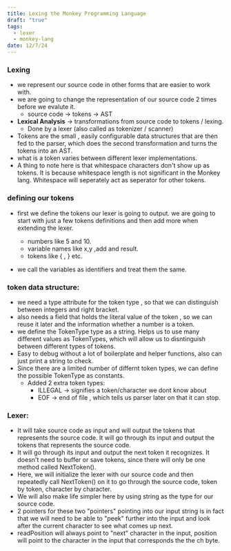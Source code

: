 ```yaml
---
title: Lexing the Monkey Programming Language
draft: "true"
tags:
  - lexer
  - monkey-lang
date: 12/7/24
---
```

   
### Lexing 
- we represent our source code in other forms that are easier to work with. 
- we are going to change the representation of our source code 2 times before we evalute it.
	- source code -> tokens -> AST 
- **Lexical Analysis** -> transformations from source code to tokens / lexing.
	- Done by a lexer (also called as tokenizer / scanner)
- Tokens are the small , easily configurable data structures that are then fed to the parser, which does the second transformation and turns the tokens into an AST.
- what is a token varies between different lexer implementations.
- A thing to note here is that whitespace characters don't show up as tokens. It is because whitespace length is not significant in the Monkey lang. Whitespace will seperately act as seperator for other tokens.

### defining our tokens
- first we define the tokens our lexer is going to output. we are going to start with just a few tokens definitions and then add more when extending the lexer.
	- numbers like 5 and 10.
	- variable names like x,y ,add and result.
	- tokens like { , } etc.

- we call the variables as identifiers and treat them the same.

### token data structure:
- we need a type attribute for the token type , so that we can distinguish between integers and right bracket.
- also needs a field that holds the literal value of the token , so we can reuse it later and the information whether a number is a token.
- we define the TokenType type as a string. Helps us to use many different values as TokenTypes, which will allow us to disntinguish between different types of tokens.
- Easy to debug without a lot of boilerplate and helper functions, also can just print a string to check.
- Since there are a limited number of differnt token types, we can define the possible TokenType as constants.
	- Added 2 extra token types:
		- ILLEGAL -> signifies a token/character we dont know about 
		- EOF -> end of file , which tells us parser later on that it can stop.


### Lexer:
- It will take source code as input and will output the tokens that represents the source code. It will go through its input and output the tokens that represents the source code.
- It will go through its input and output the next token it recognizes. It doesn't need to buffer or save tokens, since there will only be one method called NextToken().
- Here, we will initialize the lexer with our source code and then repeatedly call NextToken() on it to go through the source code, token by token, character by character.
- We will also make life simpler here by using string as the type for our source code.
- 2 pointers for these two "pointers" pointing into our input string is in fact that we will need to be able to "peek" further into the input and look after the current character to see what comes up next.
- readPosition will always point to "next" character in the input, position will point to the character in the input that corresponds the the ch byte.